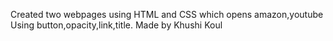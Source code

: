 Created two webpages using HTML and CSS which opens amazon,youtube
Using button,opacity,link,title.
Made by Khushi Koul
